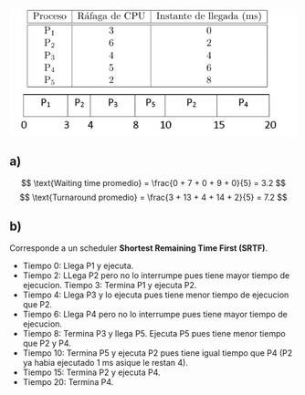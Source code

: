 ![alt text](img/image3.png)

## a)
$$
\text{Waiting time promedio} = \frac{0 + 7 + 0 + 9 + 0}{5} = 3.2
$$
$$
\text{Turnaround promedio} = \frac{3 + 13 + 4 + 14 + 2}{5} = 7.2
$$

## b) 
Corresponde a un scheduler **Shortest Remaining Time First (SRTF)**.  
- Tiempo 0: Llega P1 y ejecuta.
- Tiempo 2: LLega P2 pero no lo interrumpe pues tiene mayor tiempo de ejecucion.
Tiempo 3: Termina P1 y ejecuta P2.
- Tiempo 4: Llega P3 y lo ejecuta pues tiene menor tiempo de ejecucion que P2.
- Tiempo 6: Llega P4 pero no lo interrumpe pues tiene mayor tiempo de ejecucion.
- Tiempo 8: Termina P3 y llega P5. Ejecuta P5 pues tiene menor tiempo que P2 y P4.
- Tiempo 10: Termina P5 y ejecuta P2 pues tiene igual tiempo que P4 (P2 ya habia ejecutado 1 ms asique le restan 4).
- Tiempo 15: Termina P2 y ejecuta P4.
- Tiempo 20: Termina P4.


